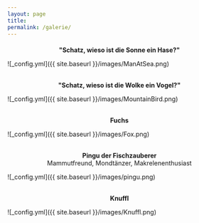 ```yaml
---
layout: page
title:
permalink: /galerie/
---
```


<p style="font-size:20px"><b><div style="text-align:center">"Schatz, wieso ist die Sonne ein Hase?"</div></b>

![_config.yml]({{ site.baseurl }}/images/ManAtSea.png)
<br><br>

<b><div style="text-align:center">"Schatz, wieso ist die Wolke ein Vogel?"</div></b>

![_config.yml]({{ site.baseurl }}/images/MountainBird.png)
<br><br>

<b><div style="text-align:center">Fuchs</div></b>

![_config.yml]({{ site.baseurl }}/images/Fox.png)
<br><br>

<b><div style="text-align:center">Pingu der Fischzauberer</b>
<br>
Mammutfreund, Mondtänzer, Makrelenenthusiast </div>

![_config.yml]({{ site.baseurl }}/images/pingu.png)
<br><br>

<b><div style="text-align:center">Knuffl</b></div>

![_config.yml]({{ site.baseurl }}/images/Knuffl.png)
<!-- <br><br> -->

</p>
